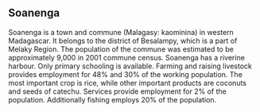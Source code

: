 ## Soanenga

Soanenga is a town and commune (Malagasy: kaominina) in western Madagascar. It belongs to the district of Besalampy, which is a part of Melaky Region. The population of the commune was estimated to be approximately 9,000 in 2001 commune census.
Soanenga has a riverine harbour. Only primary schooling is available. Farming and raising livestock provides employment for 48% and 30% of the working population. The most important crop is rice, while other important products are coconuts and seeds of catechu. Services provide employment for 2% of the population. Additionally fishing employs 20% of the population.